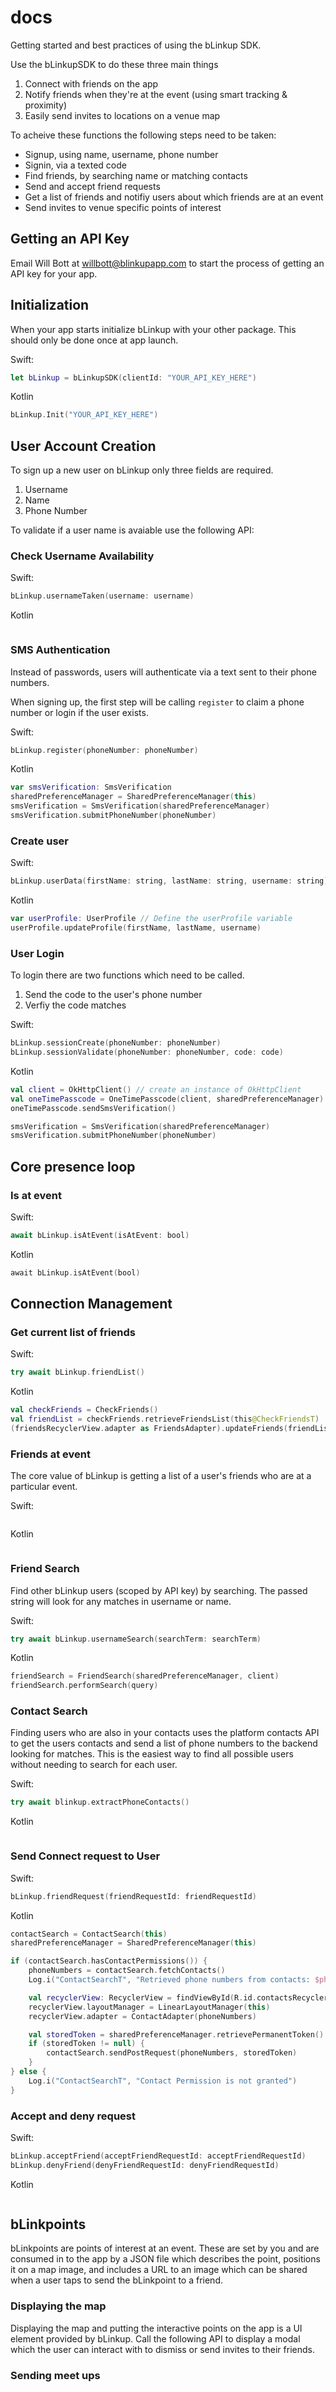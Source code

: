 # docs

Getting started and best practices of using the bLinkup SDK.

Use the bLinkupSDK to do these three main things

1. Connect with friends on the app
2. Notify friends when they're at the event (using smart tracking & proximity)
3. Easily send invites to locations on a venue map

To acheive these functions the following steps need to be taken:

- Signup, using name, username, phone number
- Signin, via a texted code
- Find friends, by searching name or matching contacts
- Send and accept friend requests
- Get a list of friends and notifiy users about which friends are at an event
- Send invites to venue specific points of interest

## Getting an API Key

Email Will Bott at [willbott@blinkupapp.com](mailto:willbott@blinkupapp.com) to start the process of getting an API key for your app.

## Initialization

When your app starts initialize bLinkup with your other package. This should only be done once at app launch.

Swift:

```swift
let bLinkup = bLinkupSDK(clientId: "YOUR_API_KEY_HERE")
```

Kotlin

```kotlin
bLinkup.Init("YOUR_API_KEY_HERE")
```

## User Account Creation

To sign up a new user on bLinkup only three fields are required.

1. Username
2. Name
3. Phone Number

To validate if a user name is avaiable use the following API:

### Check Username Availability

Swift:

```swift
bLinkup.usernameTaken(username: username)
```

Kotlin

```kotlin

```

### SMS Authentication

Instead of passwords, users will authenticate via a text sent to their phone numbers.

When signing up, the first step will be calling `register` to claim a phone number or login if the user exists.

Swift:

```swift
bLinkup.register(phoneNumber: phoneNumber)
```

Kotlin

```kotlin
var smsVerification: SmsVerification
sharedPreferenceManager = SharedPreferenceManager(this)
smsVerification = SmsVerification(sharedPreferenceManager)
smsVerification.submitPhoneNumber(phoneNumber)
```

### Create user

Swift:

```swift
bLinkup.userData(firstName: string, lastName: string, username: string)
```

Kotlin

```kotlin
var userProfile: UserProfile // Define the userProfile variable
userProfile.updateProfile(firstName, lastName, username)
```

### User Login

To login there are two functions which need to be called.

1. Send the code to the user's phone number
2. Verfiy the code matches

Swift:

```swift
bLinkup.sessionCreate(phoneNumber: phoneNumber)
bLinkup.sessionValidate(phoneNumber: phoneNumber, code: code)
```

Kotlin

```kotlin
val client = OkHttpClient() // create an instance of OkHttpClient
val oneTimePasscode = OneTimePasscode(client, sharedPreferenceManager)
oneTimePasscode.sendSmsVerification()

smsVerification = SmsVerification(sharedPreferenceManager)
smsVerification.submitPhoneNumber(phoneNumber)
```

## Core presence loop

### Is at event

Swift:

```swift
await bLinkup.isAtEvent(isAtEvent: bool)
```

Kotlin

```kotlin
await bLinkup.isAtEvent(bool)
```

## Connection Management

### Get current list of friends

Swift:

```swift
try await bLinkup.friendList()
```

Kotlin

```kotlin
val checkFriends = CheckFriends()
val friendList = checkFriends.retrieveFriendsList(this@CheckFriendsT)
(friendsRecyclerView.adapter as FriendsAdapter).updateFriends(friendList)
```

### Friends at event

The core value of bLinkup is getting a list of a user's friends who are at a particular event.

Swift:

```swift

```

Kotlin

```kotlin

```

### Friend Search

Find other bLinkup users (scoped by API key) by searching. The passed string will look for any matches in username or name.

Swift:

```swift
try await bLinkup.usernameSearch(searchTerm: searchTerm)
```

Kotlin

```kotlin
friendSearch = FriendSearch(sharedPreferenceManager, client)
friendSearch.performSearch(query)
```

### Contact Search

Finding users who are also in your contacts uses the platform contacts API to get the users contacts and send a list of phone numbers to the backend looking for matches. This is the easiest way to find all possible users without needing to search for each user.

Swift:

```swift
try await blinkup.extractPhoneContacts()
```

Kotlin

```kotlin

```

### Send Connect request to User

Swift:

```swift
bLinkup.friendRequest(friendRequestId: friendRequestId)
```

Kotlin

```kotlin
contactSearch = ContactSearch(this)
sharedPreferenceManager = SharedPreferenceManager(this)

if (contactSearch.hasContactPermissions()) {
    phoneNumbers = contactSearch.fetchContacts()
    Log.i("ContactSearchT", "Retrieved phone numbers from contacts: $phoneNumbers")

    val recyclerView: RecyclerView = findViewById(R.id.contactsRecyclerView)
    recyclerView.layoutManager = LinearLayoutManager(this)
    recyclerView.adapter = ContactAdapter(phoneNumbers)

    val storedToken = sharedPreferenceManager.retrievePermanentToken()
    if (storedToken != null) {
        contactSearch.sendPostRequest(phoneNumbers, storedToken)
    }
} else {
    Log.i("ContactSearchT", "Contact Permission is not granted")
}
```

### Accept and deny request

Swift:

```swift
bLinkup.acceptFriend(acceptFriendRequestId: acceptFriendRequestId)
bLinkup.denyFriend(denyFriendRequestId: denyFriendRequestId)
```

Kotlin

```kotlin

```

## bLinkpoints

bLinkpoints are points of interest at an event. These are set by you and are consumed in to the app by a JSON file which describes the point, positions it on a map image, and includes a URL to an image which can be shared when a user taps to send the bLinkpoint to a friend.

### Displaying the map

Displaying the map and putting the interactive points on the app is a UI element provided by bLinkup. Call the following API to display a modal  which the user can interact with to dismiss or send invites to their friends.

### Sending meet ups

